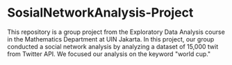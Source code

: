 # SosialNetworkAnalysis-Project
This repository is a group project from the Exploratory Data Analysis course in the Mathematics Department at UIN Jakarta. In this project, our group conducted a social network analysis by analyzing a dataset of 15,000 twit from Twitter API. We focused our analysis on the keyword "world cup."
